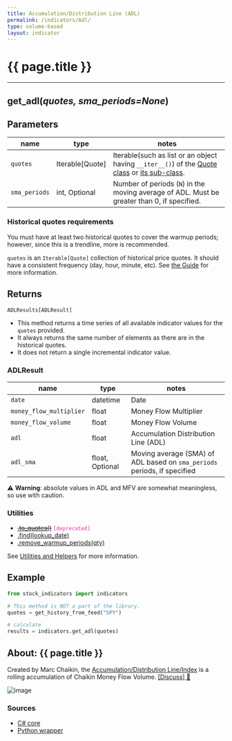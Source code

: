 ```yaml
---
title: Accumulation/Distribution Line (ADL)
permalink: /indicators/Adl/
type: volume-based
layout: indicator
---
```


# {{ page.title }}
<hr>

## **get_adl**(*quotes, sma_periods=None*)

## Parameters

| name | type | notes
| -- |-- |--
| `quotes` | Iterable[Quote] | Iterable(such as list or an object having `__iter__()`) of the [Quote class]({{site.baseurl}}/guide/#historical-quotes) or [its sub-class]({{site.baseurl}}/guide/#using-custom-quote-classes).
| `sma_periods` | int, Optional | Number of periods (`N`) in the moving average of ADL.  Must be greater than 0, if specified.

### Historical quotes requirements

You must have at least two historical quotes to cover the warmup periods; however, since this is a trendline, more is recommended.

`quotes` is an `Iterable[Quote]` collection of historical price quotes.  It should have a consistent frequency (day, hour, minute, etc).  See [the Guide]({{site.baseurl}}/guide/#historical-quotes) for more information.

## Returns

```python
ADLResults[ADLResult]
```

- This method returns a time series of all available indicator values for the `quotes` provided.
- It always returns the same number of elements as there are in the historical quotes.
- It does not return a single incremental indicator value.

### ADLResult

| name | type | notes
| -- |-- |--
| `date` | datetime | Date
| `money_flow_multiplier` | float | Money Flow Multiplier
| `money_flow_volume` | float | Money Flow Volume
| `adl` | float | Accumulation Distribution Line (ADL)
| `adl_sma` | float, Optional | Moving average (SMA) of ADL based on `sma_periods` periods, if specified

:warning: **Warning**: absolute values in ADL and MFV are somewhat meaningless, so use with caution.

### Utilities

- ~~[.to_quotes()]({{site.baseurl}}/utilities#convert-to-quotes)~~ <code style='color: #f32faf; important'>[deprecated]</code>
- [.find(lookup_date)]({{site.baseurl}}/utilities#find-indicator-result-by-date)
- [.remove_warmup_periods(qty)]({{site.baseurl}}/utilities#remove-warmup-periods)

See [Utilities and Helpers]({{site.baseurl}}/utilities#utilities-for-indicator-results) for more information.

## Example

```python
from stock_indicators import indicators

# This method is NOT a part of the library.
quotes = get_history_from_feed("SPY")

# calculate
results = indicators.get_adl(quotes)
```

## About: {{ page.title }}

Created by Marc Chaikin, the [Accumulation/Distribution Line/Index](https://en.wikipedia.org/wiki/Accumulation/distribution_index) is a rolling accumulation of Chaikin Money Flow Volume.
[[Discuss] :speech_balloon:]({{site.github.base_repository_url}}/discussions/271 "Community discussion about this indicator")

![image]({{site.charturl}}/Adl.png)

### Sources

- [C# core]({{site.base_sourceurl}}/a-d/Adl/Adl.cs)
- [Python wrapper]({{site.sourceurl}}/adl.py)
